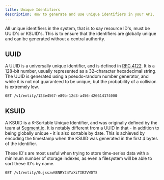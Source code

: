```yaml
---
title: Unique Identifiers
description: How to generate and use unique identifiers in your API.
---
```


All unique identifiers in the system, that is to say resource ID's, must be UUID's or KSUID's. This is to ensure that
the identifiers are globally unique and can be generated without a central authority.

## UUID

A UUID is a universally unique identifier, and is defined in [RFC 4122](https://tools.ietf.org/html/rfc4122). It is a
128-bit number, usually represented as a 32-character hexadecimal string. The UUID is generated using a pseudo-random
number generator, and while it is not not guaranteed to be unique, but the probability of a collision is extremely low.

```http
GET /v1/entity/123e4567-e89b-12d3-a456-426614174000
```

## KSUID

A KSUID is a K-Sortable Unique Identifier, and was originally defined by the team
at [Segment.io](https://github.com/segmentio/ksuid). It is notably different from a UUID in that - in addition to being
globally unique - it is also sortable by date. This is achieved by encoding the timestamp when the KSUID was generated
in the first 4 bytes of the identifier.

These ID's are most useful when trying to store time-series data with a minimum number of storage indexes, as even
a filesystem will be able to sort these ID's by name.

```http
GET /v1/entity/0ujsszwN8NRY24YaXiTIE2VWDTS
```